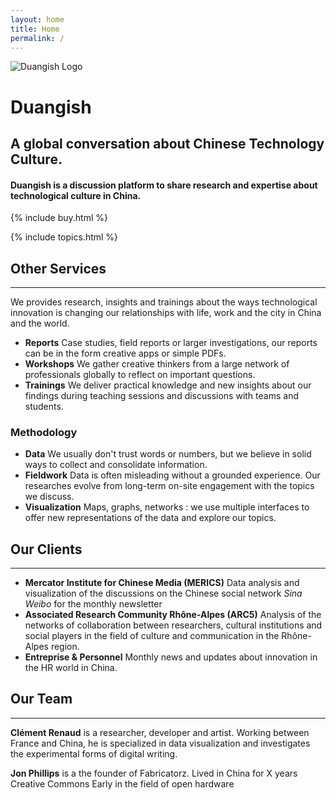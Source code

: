 ```yaml
---
layout: home
title: Home
permalink: /
---
```


<div class="home-header-logo">
  <img src="https://media.giphy.com/media/147C9j3zXNMkSI/giphy.gif" alt="Duangish Logo"/>
</div>

# Duangish


## A global conversation about Chinese Technology Culture.

#### Duangish is a discussion platform to share research and expertise about technological culture in China.


{% include buy.html %}

{% include topics.html %}


## Other Services
---

We provides research, insights and trainings about the ways technological innovation is changing our relationships with life, work and the city in China and the world.

* **Reports** Case studies, field reports or larger investigations, our reports can be in the form creative apps or simple PDFs.
* **Workshops** We gather creative thinkers from a large network of professionals globally to reflect on important questions.
* **Trainings** We deliver practical knowledge and new insights about our findings during teaching sessions and discussions with teams and students.


### Methodology

* **Data** We usually don't trust words or numbers, but we believe in solid ways to collect and consolidate information.
* **Fieldwork** Data is often misleading without a grounded experience. Our researches evolve from long-term on-site engagement with the topics we discuss.
* **Visualization** Maps, graphs, networks : we use multiple interfaces to offer new representations of the data and explore our topics.


## Our Clients
---
* **Mercator Institute for Chinese Media (MERICS)** Data analysis and visualization of the discussions on the Chinese social network *Sina Weibo* for the monthly newsletter
* **Associated Research Community Rhône-Alpes (ARC5)** Analysis of the networks of collaboration between researchers, cultural institutions and social players in the field of culture and communication in the Rhône-Alpes region.
* **Entreprise & Personnel** Monthly news and updates about innovation in the HR world in China.


## Our Team

---

**Clément Renaud** is a researcher, developer and artist. Working between France and China, he is specialized in data visualization and investigates the experimental forms of digital writing.  

**Jon Phillips** is a the founder of Fabricatorz. Lived in China for X years Creative Commons Early in the field of open hardware
